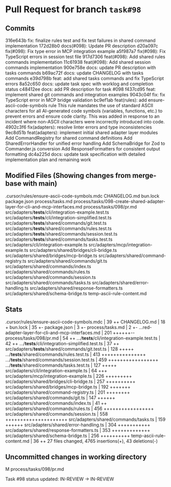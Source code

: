 # Pull Request for branch `task#98`

## Commits
316e643b fix: finalize rules test and fix test failures in shared command implementation
172d28b0 docs(#098): Update PR description
d20a097c fix(#098): Fix type error in MCP integration example
a5f987a7 fix(#098): Fix TypeScript errors in session test file
917d7306 feat(#098): Add shared rules commands implementation
11c61938 feat(#098): Add shared session commands implementation
900e758e docs: update PR description with tasks commands
b69ac72f docs: update CHANGELOG with tasks commands
e39d798b feat: add shared tasks commands and fix TypeScript errors
8a52c650 docs: update task spec with worklog and completion status
c48412ee docs: add PR description for task #098
f437cd95 feat: implement shared git commands and integration examples
9043c04f fix: fix TypeScript error in MCP bridge validation
bc9ef1ab feat(rules): add ensure-ascii-code-symbols rule This rule mandates the use of standard ASCII characters for all AI-generated code symbols (variables, functions, etc.) to prevent errors and ensure code clarity. This was added in response to an incident where non-ASCII characters were incorrectly introduced into code.
4902c3f6 fix(adapters): resolve linter errors and type inconsistencies
9ec8d51b feat(adapters): implement initial shared adapter layer modules Add CommandRegistry for shared command definitions Add SharedErrorHandler for unified error handling Add SchemaBridge for Zod to Commander.js conversion Add ResponseFormatters for consistent output formatting
dc4a225d docs: update task specification with detailed implementation plan and remaining work


## Modified Files (Showing changes from merge-base with main)
.cursor/rules/ensure-ascii-code-symbols.mdc
CHANGELOG.md
bun.lock
package.json
process/tasks.md
process/tasks/098-create-shared-adapter-layer-for-cli-and-mcp-interfaces.md
process/tasks/098/pr.md
src/adapters/__tests__/cli/integration-example.test.ts
src/adapters/__tests__/cli/integration-simplified.test.ts
src/adapters/__tests__/shared/commands/git.test.ts
src/adapters/__tests__/shared/commands/rules.test.ts
src/adapters/__tests__/shared/commands/session.test.ts
src/adapters/__tests__/shared/commands/tasks.test.ts
src/adapters/cli/integration-example.ts
src/adapters/mcp/integration-example.ts
src/adapters/shared/bridges/cli-bridge.ts
src/adapters/shared/bridges/mcp-bridge.ts
src/adapters/shared/command-registry.ts
src/adapters/shared/commands/git.ts
src/adapters/shared/commands/index.ts
src/adapters/shared/commands/rules.ts
src/adapters/shared/commands/session.ts
src/adapters/shared/commands/tasks.ts
src/adapters/shared/error-handling.ts
src/adapters/shared/response-formatters.ts
src/adapters/shared/schema-bridge.ts
temp-ascii-rule-content.md


## Stats
.cursor/rules/ensure-ascii-code-symbols.mdc        |  39 ++
 CHANGELOG.md                                       |  18 +
 bun.lock                                           |  35 +-
 package.json                                       |   3 +-
 process/tasks.md                                   |   2 +-
 ...red-adapter-layer-for-cli-and-mcp-interfaces.md | 201 ++++++--
 process/tasks/098/pr.md                            |  54 ++
 .../__tests__/cli/integration-example.test.ts      |  42 ++
 .../__tests__/cli/integration-simplified.test.ts   |  37 ++
 src/adapters/__tests__/shared/commands/git.test.ts | 128 +++++
 .../__tests__/shared/commands/rules.test.ts        | 413 +++++++++++++++
 .../__tests__/shared/commands/session.test.ts      | 459 +++++++++++++++++
 .../__tests__/shared/commands/tasks.test.ts        | 127 +++++
 src/adapters/cli/integration-example.ts            |  64 +++
 src/adapters/mcp/integration-example.ts            | 226 +++++++++
 src/adapters/shared/bridges/cli-bridge.ts          | 257 ++++++++++
 src/adapters/shared/bridges/mcp-bridge.ts          | 192 +++++++
 src/adapters/shared/command-registry.ts            | 201 ++++++++
 src/adapters/shared/commands/git.ts                | 147 ++++++
 src/adapters/shared/commands/index.ts              |  41 ++
 src/adapters/shared/commands/rules.ts              | 456 +++++++++++++++++
 src/adapters/shared/commands/session.ts            | 558 +++++++++++++++++++++
 src/adapters/shared/commands/tasks.ts              | 159 ++++++
 src/adapters/shared/error-handling.ts              | 304 +++++++++++
 src/adapters/shared/response-formatters.ts         | 353 +++++++++++++
 src/adapters/shared/schema-bridge.ts               | 256 ++++++++++
 temp-ascii-rule-content.md                         |  36 ++
 27 files changed, 4765 insertions(+), 43 deletions(-)
## Uncommitted changes in working directory
M	process/tasks/098/pr.md



Task #98 status updated: IN-REVIEW → IN-REVIEW
